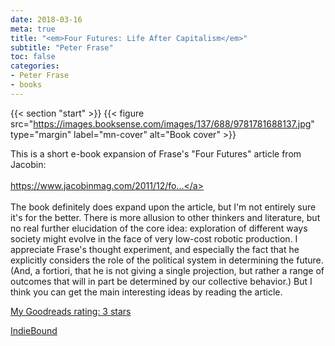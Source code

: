 ```yaml
---
date: 2018-03-16
meta: true
title: "<em>Four Futures: Life After Capitalism</em>"
subtitle: "Peter Frase"
toc: false
categories:
- Peter Frase
- books
---
```


{{< section "start" >}}
{{< figure src="https://images.booksense.com/images/137/688/9781781688137.jpg" type="margin" label="mn-cover" alt="Book cover" >}}

This is a short e-book expansion of Frase's "Four Futures" article from Jacobin:<br /><br /><a target="_blank" href="https://www.jacobinmag.com/2011/12/four-futures/" rel="nofollow noopener">https://www.jacobinmag.com/2011/12/fo...</a><br /><br />The book definitely does expand upon the article, but I'm not entirely sure it's for the better. There is more allusion to other thinkers and literature, but no real further elucidation of the core idea: exploration of different ways society might evolve in the face of very low-cost robotic production. I appreciate Frase's thought experiment, and especially the fact that he explicitly considers the role of the political system in determining the future. (And, a fortiori, that he is not giving a single projection, but rather a range of outcomes that will in part be determined by our collective behavior.) But I think you can get the main interesting ideas by reading the article.

[My Goodreads rating: 3 stars](https://www.goodreads.com/review/show/2325672892)  

[IndieBound](https://www.indiebound.org/book/9781781688137)
